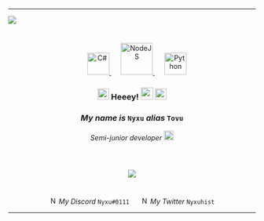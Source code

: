 <hr/><img src="https://cdn.discordapp.com/attachments/853264981662236683/880161838216646656/nyxugitprofile_r.gif"><h1></h1>
<!--- LANGUAGES ICONS --->
<div align="center" width="10">
    <!---<a href="https://isocpp.org/">
      <img src="https://cdn.discordapp.com/emojis/852337900851036191.png?v=1" width="30" title="C++">
    </a>--->
  &nbsp&nbsp&nbsp&nbsp
    <a href="https://docs.microsoft.com/en-us/dotnet/csharp/">
      <img src="https://cdn.discordapp.com/emojis/852339811910287370.png?v=1" width="45" title="C#">
    </a>
  &nbsp&nbsp&nbsp&nbsp
    <a href="https://nodejs.org/">
      <img src="https://cdn.discordapp.com/attachments/853264981662236683/879855778650030160/nodejs-logo-FBE122E377-seeklogo.png" width="65" title="NodeJS">
    </a>
  &nbsp&nbsp&nbsp&nbsp
    <a href="https://www.python.org/">
      <img src="https://cdn.discordapp.com/emojis/879858330753978408.png?v=1" width="45" title="Python">
    </a>
    <!---&nbsp&nbsp&nbsp&nbsp
      <a href="https://docs.microsoft.com/en-us/dotnet/csharp/">
        <img src="https://cdn.discordapp.com/emojis/879909973394620497.png?v=1" width="30" title="C#">
      </a>--->
</div>
<!--- LANGUAGES ICONS END --->

<!--- MAIN TEXT --->
<div align="center">
  <h3><img src="https://cdn.discordapp.com/emojis/880166185713414174.gif?v=1" width="23"> Heeey!</span> <img src="https://cdn.discordapp.com/attachments/853264981662236683/879885928884236298/777389107465814047.png" width="25"> <img src="https://cdn.discordapp.com/emojis/880166185713414174.gif?v=1" width="23"></h3>
  <h3><i>My name is </i><code>Nyxu</code><i> alias </i><code>Tovu</code></h3>
  <p><i>Semi-junior developer</i> <img src="https://cdn.discordapp.com/attachments/853264981662236683/879924634655555604/701076279537172580.png" width="20"></p>
</div>
<!--- MAIN TEXT END --->
<h1></h1>
<!---<h1></h1><div align="center"><img src="https://cdn.discordapp.com/attachments/853264981662236683/879849043528929291/0IWb7dn.gif" width="800"><h1></h1>--->
<div align="center">
    <br>
    <!---
    <img src="https://github-readme-stats.vercel.app/api/top-langs/?username=Nyxuhist&theme=radical&hide_border=true&count_private=true">
    <br><br>
    --->
    <img src="https://github-readme-stats.vercel.app/api?username=Nyxuhist&count_private=true&hide_border=true&theme=radical">
    <br>
</div>
<h1></h1>

<div align="center">
  <p><img src="https://cdn.discordapp.com/emojis/847321632305446912.png?v=1" width="15" title="Nyxu#0111"> <i>My Discord</i> <code>Nyxu#0111</code>&nbsp&nbsp&nbsp&nbsp&nbsp&nbsp<img src="https://cdn.discordapp.com/emojis/879931958556246066.png?v=1" width="15" title="Nyxuhist"> <i>My Twitter</i> <code>Nyxuhist</code></p>
</div>
<hr/>

<!---
zTovu/zTovu is a ✨ special ✨ repository because its `README.md` (this file) appears on your GitHub profile.
You can click the Preview link to take a look at your changes.
--->
